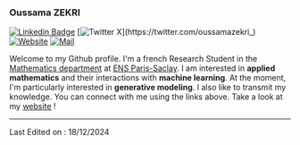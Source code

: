 ### Oussama ZEKRI

[![Linkedin Badge](https://img.shields.io/badge/-Linkedin-blue?style=for-the-badge&logo=Linkedin&logoColor=white&link=https://www.linkedin.com/in/oussama-zekri-41a984163/)](https://www.linkedin.com/in/oussama-zekri-41a984163/)
[![Twitter X](https://img.shields.io/badge/-X-black?style=for-the-badge&logo=X&logoColor=white&link=https://twitter.com/oussamazekri_)](https://twitter.com/oussamazekri_)
[![Website](https://img.shields.io/badge/Website-239120?style=for-the-badge&logo=html5&logoColor=white&link=https://oussamazekri.fr)](https://oussamazekri.fr)
[![Mail](https://img.shields.io/badge/-Mail-c14438?style=for-the-badge&logo=Gmail&logoColor=white&link=mailto:oussama.zekri@ens-paris-saclay.fr)](mailto:oussama.zekri@ens-paris-saclay.fr)

Welcome to my Github profile. I'm a french Research Student in the [Mathematics department](https://ens-paris-saclay.fr/en/education/departements/design/mathematics) at [ENS Paris-Saclay](https://ens-paris-saclay.fr/en).
I am interested in **applied mathematics** and their interactions with **machine learning**. At the moment, I'm particularly interested in **generative modeling**. I also like to transmit my knowledge.
You can connect with me using the links above. Take a look at my [website](https://oussamazekri.fr) !
<!---
![My stats](https://github-readme-stats.vercel.app/api?username=ozekri&show_icons=true&hide=[%22issues%22]) <img src = "https://github-readme-stats.vercel.app/api/top-langs/?username=ozekri&layout=compact"> 
--->
-------

Last Edited on : 18/12/2024

